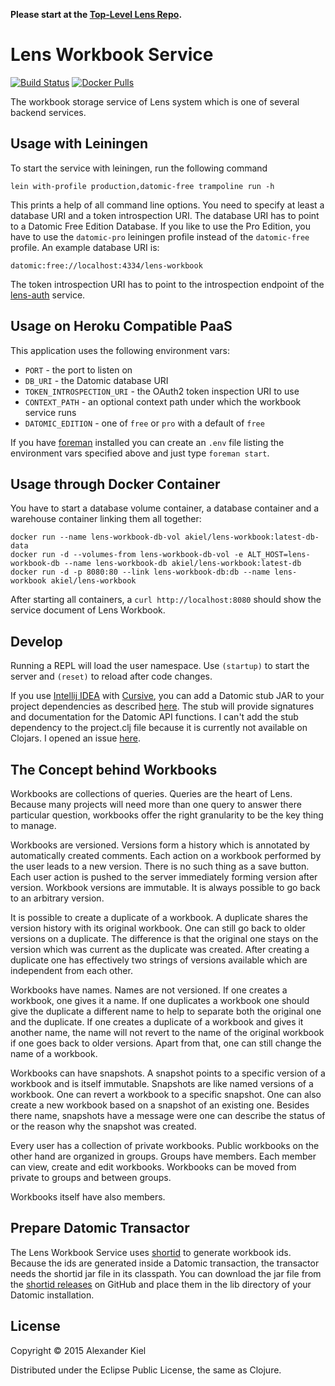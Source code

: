 __Please start at the [Top-Level Lens Repo][9].__

# Lens Workbook Service

[![Build Status](https://travis-ci.org/alexanderkiel/lens-workbook.svg?branch=master)](https://travis-ci.org/alexanderkiel/lens-workbook)
[![Docker Pulls](https://img.shields.io/docker/pulls/akiel/lens-workbook.svg)](https://hub.docker.com/r/akiel/lens-workbook/)

The workbook storage service of Lens system which is one of several backend
services.

## Usage with Leiningen

To start the service with leiningen, run the following command

    lein with-profile production,datomic-free trampoline run -h

This prints a help of all command line options. You need to specify at least a
database URI and a token introspection URI. The database URI has to point to a
Datomic Free Edition Database. If you like to use the Pro Edition, you have
to use the `datomic-pro` leiningen profile instead of the `datomic-free`
profile. An example database URI is:

    datomic:free://localhost:4334/lens-workbook
    
The token introspection URI has to point to the introspection endpoint of the
[lens-auth][1] service.

## Usage on Heroku Compatible PaaS

This application uses the following environment vars:

* `PORT` - the port to listen on
* `DB_URI` - the Datomic database URI
* `TOKEN_INTROSPECTION_URI` -  the OAuth2 token inspection URI to use
* `CONTEXT_PATH` - an optional context path under which the workbook service runs
* `DATOMIC_EDITION` - one of `free` or `pro` with a default of `free`

If you have [foreman][2] installed you can create an `.env` file listing the
environment vars specified above and just type `foreman start`.

## Usage through Docker Container

You have to start a database volume container, a database container and a 
warehouse container linking them all together:

    docker run --name lens-workbook-db-vol akiel/lens-workbook:latest-db-data
    docker run -d --volumes-from lens-workbook-db-vol -e ALT_HOST=lens-workbook-db --name lens-workbook-db akiel/lens-workbook:latest-db
    docker run -d -p 8080:80 --link lens-workbook-db:db --name lens-workbook akiel/lens-workbook

After starting all containers, a `curl http://localhost:8080` should show the
service document of Lens Workbook. 

## Develop

Running a REPL will load the user namespace. Use `(startup)` to start the server
and `(reset)` to reload after code changes.

If you use [Intellij IDEA][5] with [Cursive][6], you can add a Datomic stub JAR
to your project dependencies as described [here][7]. The stub will provide
signatures and documentation for the Datomic API functions. I can't add the
stub dependency to the project.clj file because it is currently not available on
Clojars. I opened an issue [here][8].

## The Concept behind Workbooks
 
Workbooks are collections of queries. Queries are the heart of Lens. Because
many projects will need more than one query to answer there particular question,
workbooks offer the right granularity to be the key thing to manage.

Workbooks are versioned. Versions form a history which is annotated by
automatically created comments. Each action on a workbook performed by the user
leads to a new version. There is no such thing as a save button. Each user
action is pushed to the server immediately forming version after version.
Workbook versions are immutable. It is always possible to go back to an
arbitrary version.

It is possible to create a duplicate of a workbook. A duplicate shares the
version history with its original workbook. One can still go back to older
versions on a duplicate. The difference is that the original one stays on the
version which was current as the duplicate was created. After creating a
duplicate one has effectively two strings of versions available which are
independent from each other. 

Workbooks have names. Names are not versioned. If one creates a workbook, one
gives it a name. If one duplicates a workbook one should give the duplicate a
different name to help to separate both the original one and the duplicate. If
one creates a duplicate of a workbook and gives it another name, the name will
not revert to the name of the original workbook if one goes back to older
versions. Apart from that, one can still change the name of a workbook.

Workbooks can have snapshots. A snapshot points to a specific version of a
workbook and is itself immutable. Snapshots are like named versions of a
workbook. One can revert a workbook to a specific snapshot. One can also create
a new workbook based on a snapshot of an existing one. Besides there name,
snapshots have a message were one can describe the status of or the reason why
the snapshot was created.

Every user has a collection of private workbooks. Public workbooks on the other
hand are organized in groups. Groups have members. Each member can view, create
and edit workbooks. Workbooks can be moved from private to groups and between
groups.

Workbooks itself have also members. 

## Prepare Datomic Transactor

The Lens Workbook Service uses [shortid][3] to generate workbook ids. Because
the ids are generated inside a Datomic transaction, the transactor needs the
shortid jar file in its classpath. You can download the jar file from the
[shortid releases][4] on GitHub and place them in the lib directory of your
Datomic installation.

## License

Copyright © 2015 Alexander Kiel

Distributed under the Eclipse Public License, the same as Clojure.

[1]: <https://github.com/alexanderkiel/lens-auth>
[2]: <https://github.com/ddollar/foreman>
[3]: <https://github.com/alexanderkiel/shortid>
[4]: <https://github.com/alexanderkiel/shortid/releases>
[5]: <https://www.jetbrains.com/idea/>
[6]: <https://cursiveclojure.com>
[7]: <https://cursiveclojure.com/userguide/support.html>
[8]: <https://github.com/cursiveclojure/cursive/issues/896>
[9]: <https://github.com/alexanderkiel/lens>
